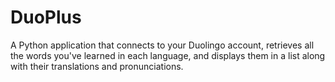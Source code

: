 # DuoPlus

A Python application that connects to your Duolingo account, retrieves all the words you've learned in each language, and displays them in a list along with their translations and pronunciations.

